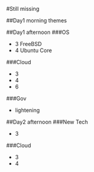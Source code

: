 #Still missing


##Day1 morning themes

##Day1 afternoon
###OS
- 3 FreeBSD
- 4 Ubuntu Core

###Cloud
- 3
- 4
- 6

###Gov
- lightening

##Day2 afternoon
###New Tech
- 3

###Cloud
- 3
- 4

